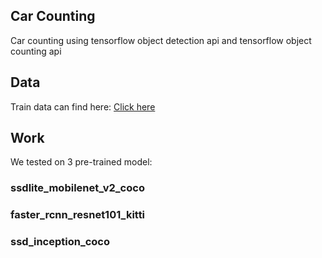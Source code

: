 ## Car Counting

Car counting using tensorflow object detection api and tensorflow object counting api


## Data
Train data can find here: [Click here](https://drive.google.com/file/d/1QzYX-AqNBVPOQyW8jvCZkif-nxV6GBpB/view?usp=sharing)

## Work
We tested on 3 pre-trained model:
### ssdlite_mobilenet_v2_coco

### faster_rcnn_resnet101_kitti

### ssd_inception_coco


